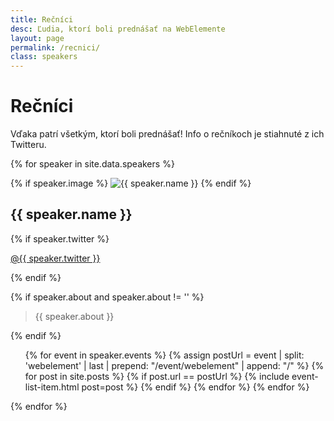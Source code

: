 ```yaml
---
title: Rečníci
desc: Ľudia, ktorí boli prednášať na WebElemente
layout: page
permalink: /recnici/
class: speakers
---
```


<div class="section page speakers">
<div class="container">


<h1>Rečníci</h1>
<p>
Vďaka patrí všetkým, ktorí boli prednášať! Info o rečníkoch je stiahnuté z ich Twitteru.
</p>

{% for speaker in site.data.speakers %}
<div class="speaker">

{% if speaker.image %}
    <img src="{{ speaker.image | prepend: site.baseurl }}" alt="{{ speaker.name }}" class="img-circle">
{% endif %}

<h2 id="{{ speaker._id }}">{{ speaker.name }}</h2>

{% if speaker.twitter %}
    <p>
        <a href="https://twitter.com/{{ speaker.twitter }}"
           title="{{ speaker.name }} - Twitter"
           target="_blank">@{{ speaker.twitter }}</a>
    </p>
{% endif %}

{% if speaker.about and speaker.about != '' %}
    <blockquote>{{ speaker.about }}</blockquote>
{% endif %}

<ul class="posts">
{% for event in speaker.events %}
    {% assign postUrl = event | split: 'webelement' | last | prepend: "/event/webelement" | append: "/" %}
    {% for post in site.posts %}
        {% if post.url == postUrl %}
            {% include event-list-item.html post=post %}
        {% endif %}
    {% endfor %}
{% endfor %}
</ul>

</div>
{% endfor %}

</div>
</div>